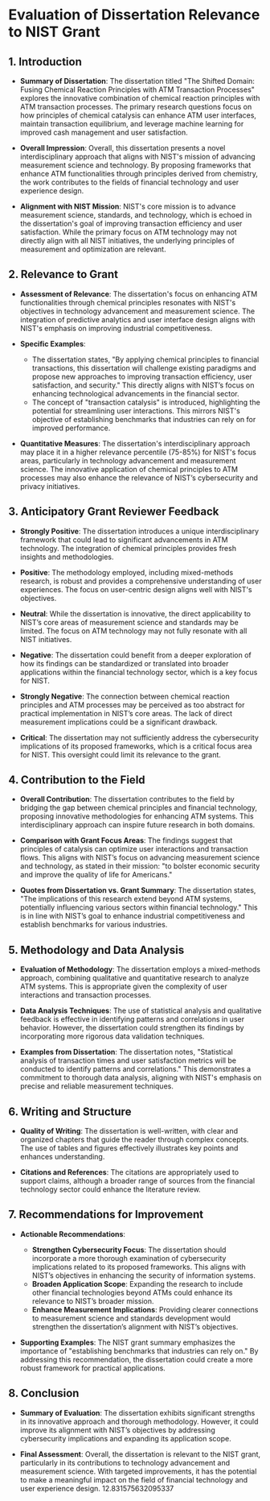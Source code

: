 # Evaluation of Dissertation Relevance to NIST Grant

## 1. Introduction

- **Summary of Dissertation**: The dissertation titled "The Shifted Domain: Fusing Chemical Reaction Principles with ATM Transaction Processes" explores the innovative combination of chemical reaction principles with ATM transaction processes. The primary research questions focus on how principles of chemical catalysis can enhance ATM user interfaces, maintain transaction equilibrium, and leverage machine learning for improved cash management and user satisfaction.

- **Overall Impression**: Overall, this dissertation presents a novel interdisciplinary approach that aligns with NIST's mission of advancing measurement science and technology. By proposing frameworks that enhance ATM functionalities through principles derived from chemistry, the work contributes to the fields of financial technology and user experience design.

- **Alignment with NIST Mission**: NIST's core mission is to advance measurement science, standards, and technology, which is echoed in the dissertation's goal of improving transaction efficiency and user satisfaction. While the primary focus on ATM technology may not directly align with all NIST initiatives, the underlying principles of measurement and optimization are relevant.

## 2. Relevance to Grant

- **Assessment of Relevance**: The dissertation's focus on enhancing ATM functionalities through chemical principles resonates with NIST's objectives in technology advancement and measurement science. The integration of predictive analytics and user interface design aligns with NIST's emphasis on improving industrial competitiveness.

- **Specific Examples**:
  - The dissertation states, "By applying chemical principles to financial transactions, this dissertation will challenge existing paradigms and propose new approaches to improving transaction efficiency, user satisfaction, and security." This directly aligns with NIST’s focus on enhancing technological advancements in the financial sector.
  - The concept of "transaction catalysis" is introduced, highlighting the potential for streamlining user interactions. This mirrors NIST's objective of establishing benchmarks that industries can rely on for improved performance.

- **Quantitative Measures**: The dissertation's interdisciplinary approach may place it in a higher relevance percentile (75-85%) for NIST's focus areas, particularly in technology advancement and measurement science. The innovative application of chemical principles to ATM processes may also enhance the relevance of NIST’s cybersecurity and privacy initiatives.

## 3. Anticipatory Grant Reviewer Feedback

- **Strongly Positive**: The dissertation introduces a unique interdisciplinary framework that could lead to significant advancements in ATM technology. The integration of chemical principles provides fresh insights and methodologies.

- **Positive**: The methodology employed, including mixed-methods research, is robust and provides a comprehensive understanding of user experiences. The focus on user-centric design aligns well with NIST's objectives.

- **Neutral**: While the dissertation is innovative, the direct applicability to NIST’s core areas of measurement science and standards may be limited. The focus on ATM technology may not fully resonate with all NIST initiatives.

- **Negative**: The dissertation could benefit from a deeper exploration of how its findings can be standardized or translated into broader applications within the financial technology sector, which is a key focus for NIST.

- **Strongly Negative**: The connection between chemical reaction principles and ATM processes may be perceived as too abstract for practical implementation in NIST’s core areas. The lack of direct measurement implications could be a significant drawback.

- **Critical**: The dissertation may not sufficiently address the cybersecurity implications of its proposed frameworks, which is a critical focus area for NIST. This oversight could limit its relevance to the grant.

## 4. Contribution to the Field

- **Overall Contribution**: The dissertation contributes to the field by bridging the gap between chemical principles and financial technology, proposing innovative methodologies for enhancing ATM systems. This interdisciplinary approach can inspire future research in both domains.

- **Comparison with Grant Focus Areas**: The findings suggest that principles of catalysis can optimize user interactions and transaction flows. This aligns with NIST’s focus on advancing measurement science and technology, as stated in their mission: "to bolster economic security and improve the quality of life for Americans."

- **Quotes from Dissertation vs. Grant Summary**: The dissertation states, "The implications of this research extend beyond ATM systems, potentially influencing various sectors within financial technology." This is in line with NIST’s goal to enhance industrial competitiveness and establish benchmarks for various industries.

## 5. Methodology and Data Analysis

- **Evaluation of Methodology**: The dissertation employs a mixed-methods approach, combining qualitative and quantitative research to analyze ATM systems. This is appropriate given the complexity of user interactions and transaction processes.

- **Data Analysis Techniques**: The use of statistical analysis and qualitative feedback is effective in identifying patterns and correlations in user behavior. However, the dissertation could strengthen its findings by incorporating more rigorous data validation techniques.

- **Examples from Dissertation**: The dissertation notes, "Statistical analysis of transaction times and user satisfaction metrics will be conducted to identify patterns and correlations." This demonstrates a commitment to thorough data analysis, aligning with NIST's emphasis on precise and reliable measurement techniques.

## 6. Writing and Structure

- **Quality of Writing**: The dissertation is well-written, with clear and organized chapters that guide the reader through complex concepts. The use of tables and figures effectively illustrates key points and enhances understanding.

- **Citations and References**: The citations are appropriately used to support claims, although a broader range of sources from the financial technology sector could enhance the literature review.

## 7. Recommendations for Improvement

- **Actionable Recommendations**:
  - **Strengthen Cybersecurity Focus**: The dissertation should incorporate a more thorough examination of cybersecurity implications related to its proposed frameworks. This aligns with NIST’s objectives in enhancing the security of information systems.
  - **Broaden Application Scope**: Expanding the research to include other financial technologies beyond ATMs could enhance its relevance to NIST’s broader mission.
  - **Enhance Measurement Implications**: Providing clearer connections to measurement science and standards development would strengthen the dissertation’s alignment with NIST’s objectives.

- **Supporting Examples**: The NIST grant summary emphasizes the importance of "establishing benchmarks that industries can rely on." By addressing this recommendation, the dissertation could create a more robust framework for practical applications.

## 8. Conclusion

- **Summary of Evaluation**: The dissertation exhibits significant strengths in its innovative approach and thorough methodology. However, it could improve its alignment with NIST’s objectives by addressing cybersecurity implications and expanding its application scope.

- **Final Assessment**: Overall, the dissertation is relevant to the NIST grant, particularly in its contributions to technology advancement and measurement science. With targeted improvements, it has the potential to make a meaningful impact on the field of financial technology and user experience design. 12.831575632095337